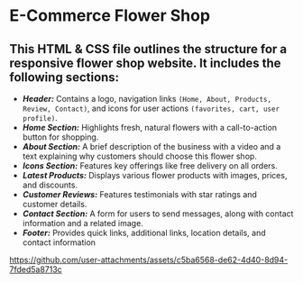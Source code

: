 # E-Commerce Flower Shop
## This HTML & CSS file outlines the structure for a responsive flower shop website. It includes the following sections:
* ***Header:***  Contains a logo, navigation links ```(Home, About, Products, Review, Contact)```, and icons for user actions ```(favorites, cart, user profile)```.
* ***Home Section:*** Highlights fresh, natural flowers with a call-to-action button for shopping.
* ***About Section:*** A brief description of the business with a video and a text explaining why customers should choose this flower shop.
* ***Icons Section:*** Features key offerings like free delivery on all orders.
* ***Latest Products:*** Displays various flower products with images, prices, and discounts.
* ***Customer Reviews:*** Features testimonials with star ratings and customer details.
* ***Contact Section:*** A form for users to send messages, along with contact information and a related image.
* ***Footer:*** Provides quick links, additional links, location details, and contact information


https://github.com/user-attachments/assets/c5ba6568-de62-4d40-8d94-7fded5a8713c



